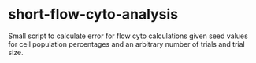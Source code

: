 # short-flow-cyto-analysis

Small script to calculate error for flow cyto calculations given seed values for cell population percentages and an arbitrary number of trials and trial size.
